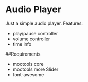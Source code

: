 # Audio Player
Just a simple audio player. Features:

- play/pause controller
- volume controller
- time info

##Requirements
- mootools core 
- mootools more Slider
- font-awesome
